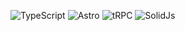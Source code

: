 

![TypeScript](https://img.shields.io/badge/TypeScript-3178C6.svg?style=for-the-badge&logo=TypeScript&logoColor=white)
![Astro](https://img.shields.io/badge/Astro-BC52EE.svg?style=for-the-badge&logo=Astro&logoColor=white)
![tRPC](https://img.shields.io/badge/tRPC-2596BE.svg?style=for-the-badge&logo=tRPC&logoColor=white)
![SolidJs](https://img.shields.io/badge/Solid-2C4F7C.svg?style=for-the-badge&logo=Solid&logoColor=white)

